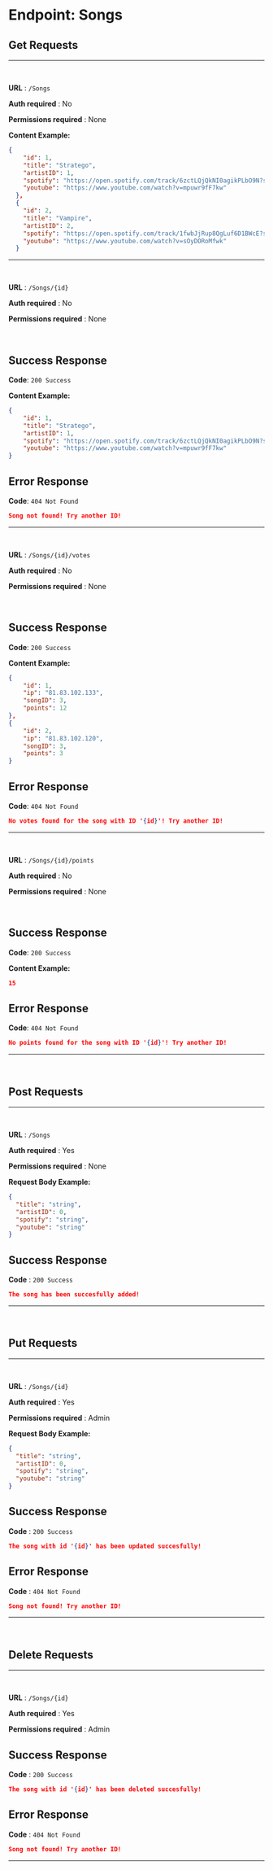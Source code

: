 # **Endpoint: Songs**

## **Get Requests**
---
<br>

**URL** : `/Songs`

**Auth required** : No

**Permissions required** : None

**Content Example:**
```json
{
    "id": 1,
    "title": "Stratego",
    "artistID": 1,
    "spotify": "https://open.spotify.com/track/6zctLQjQkNI0agikPLbO9N?si=ee91aa82eeb948a6",
    "youtube": "https://www.youtube.com/watch?v=mpuwr9fF7kw"
  },
  {
    "id": 2,
    "title": "Vampire",
    "artistID": 2,
    "spotify": "https://open.spotify.com/track/1fwbJjRup8QgLuf6D1BWcE?si=37d984c185154bd8",
    "youtube": "https://www.youtube.com/watch?v=sOyDORoMfwk"
  }
```
---
<br>

**URL** : `/Songs/{id}`

**Auth required** : No

**Permissions required** : None

<br>

## **Success Response**

**Code**: `200 Success`

**Content Example:**
```json
{
    "id": 1,
    "title": "Stratego",
    "artistID": 1,
    "spotify": "https://open.spotify.com/track/6zctLQjQkNI0agikPLbO9N?si=ee91aa82eeb948a6",
    "youtube": "https://www.youtube.com/watch?v=mpuwr9fF7kw"
}
```

## **Error Response**

**Code**: `404 Not Found`

```json
Song not found! Try another ID!
```
---

<br>

**URL** : `/Songs/{id}/votes`

**Auth required** : No

**Permissions required** : None

<br>

## **Success Response**

**Code**: `200 Success`

**Content Example:**
```json
{
    "id": 1,
    "ip": "81.83.102.133",
    "songID": 3,
    "points": 12
},
{
    "id": 2,
    "ip": "81.83.102.120",
    "songID": 3,
    "points": 3
}
```

## **Error Response**

**Code**: `404 Not Found`

```json
No votes found for the song with ID '{id}'! Try another ID!
```
---

<br>

**URL** : `/Songs/{id}/points`

**Auth required** : No

**Permissions required** : None

<br>

## **Success Response**

**Code**: `200 Success`

**Content Example:**
```json
15
```

## **Error Response**

**Code**: `404 Not Found`

```json
No points found for the song with ID '{id}'! Try another ID!
```
---

<br>

## **Post Requests**
---
<br>

**URL** : `/Songs`

**Auth required** : Yes

**Permissions required** : None

**Request Body Example:**
```json
{
  "title": "string",
  "artistID": 0,
  "spotify": "string",
  "youtube": "string"
}
```

## **Success Response**

**Code** : `200 Success`

```json
The song has been succesfully added!
```
---

<br>

## **Put Requests**
---
<br>

**URL** : `/Songs/{id}`

**Auth required** : Yes

**Permissions required** : Admin

**Request Body Example:**
```json
{
  "title": "string",
  "artistID": 0,
  "spotify": "string",
  "youtube": "string"
}
```

## **Success Response**

**Code** : `200 Success`

```json
The song with id '{id}' has been updated succesfully!
```

## **Error Response**

**Code** : `404 Not Found`

```json
Song not found! Try another ID!
```
---

<br>

## **Delete Requests**
---
<br>

**URL** : `/Songs/{id}`

**Auth required** : Yes

**Permissions required** : Admin


## **Success Response**

**Code** : `200 Success`

```json
The song with id '{id}' has been deleted succesfully!
```

## **Error Response**

**Code** : `404 Not Found`

```json
Song not found! Try another ID!
```
---